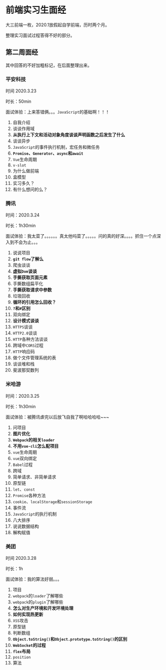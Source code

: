 # 前端实习生面经

大三前端一枚，2020.1放假起自学前端，历时两个月。

整理实习面试过程答得不好的部分。

## 第二周面经

其中回答的不好加粗标记，在后面整理出来。

### 平安科技

时间 2020.3.23

时长：50min

面试体验：上来答错俩。。。`JavaScript`的基础啊！！！

1. 自我介绍
2. 谈谈作用域
3. **从执行上下文和活动对象角度谈谈声明函数之后发生了什么**
4. 谈谈异步
5. `JavaScript`的事件执行机制，宏任务和微任务
6. **`Promise`、`Generator`、`async`和`await`**
7. `Vue`生命周期
8. `v-slot`
9. 为什么做前端
10. 盒模型
11. 实习多久？
12. 有什么想问的么？

### 腾讯

时间：2020.3.24

时长：1h30min

面试体验：我太菜了。。。。。。真太他吗菜了。。。。。问的真的好深。。。。抓住一个点深入到不会为止。。。

1. 说说项目
2. **`git flow`了解么**
3. 爬虫谈谈
4. **虚拟`Dom`谈谈**
5. **手撕获取页面元素**
6. 手撕数组扁平化
7. **手撕获取请求中参数**
8. 垃圾回收
9. **循环的引用怎么回收？**
10. **`?`和`#`区别**
11. 双向绑定
12. **设计模式谈谈**
13. `HTTPS`谈谈
14. `HTTP2.0`谈谈
15. `HTTP`各种方法谈谈
16. 跨域中`CORS`过程
17. `HTTP`响应码
20. 做个文件管理系统的表
21. 谈谈堆和栈
22. 斐波那契数列

### 米哈游

时间：2020.3.25

时长：1h30min

面试体验：被腾讯虐完以后放飞自我了啊哈哈哈哈~~~

1. 问项目
2. **图片优化**
3. **`Webpack`的相关`loader`**
4. **不用`vue-cli`怎么配项目**
5. `vue`生命周期
6. `vue`双向绑定
7. `Babel`过程
8. 跨域
9. 简单请求、非简单请求
10. 原型链
11. `let`、`const`
12. `Promise`各种方法
13. `cookie`、`localStorage`和`sessionStorage`
14. 事件流
15. `JavaScript`的执行机制
16. 八大排序
17. 说说数据结构
18. 解构赋值

### 美团

时间 2020.3.28

时长：1h

面试体验：我的算法好弱。。。

1. 项目
2. `webpack`的`loader`了解哪些
3. `webpack`的`plugin`了解哪些
4. **怎么对生产环境和开发环境处理**
5. **如何实现热更新**
6. `XSS`攻击
7. 原型链
8. 判断数组
9. **`Object.toString()`和`Object.prototype.toString()`的区别**
10. **`WebSocket`的过程**
11. **`flex`布局**
12. `position`
13. 算法